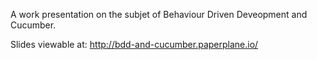 A work presentation on the subjet of Behaviour Driven Deveopment and Cucumber.

Slides viewable at: http://bdd-and-cucumber.paperplane.io/

